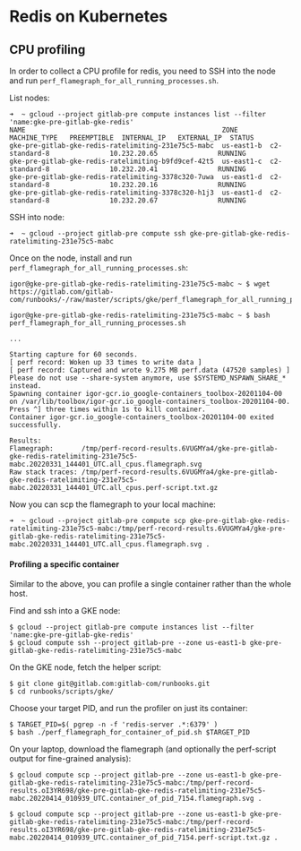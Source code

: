 # Redis on Kubernetes

## CPU profiling

In order to collect a CPU profile for redis, you need to SSH into the node and run `perf_flamegraph_for_all_running_processes.sh`.

List nodes:

```
➜  ~ gcloud --project gitlab-pre compute instances list --filter 'name:gke-pre-gitlab-gke-redis'
NAME                                                 ZONE        MACHINE_TYPE   PREEMPTIBLE  INTERNAL_IP   EXTERNAL_IP  STATUS
gke-pre-gitlab-gke-redis-ratelimiting-231e75c5-mabc  us-east1-b  c2-standard-8               10.232.20.65               RUNNING
gke-pre-gitlab-gke-redis-ratelimiting-b9fd9cef-42t5  us-east1-c  c2-standard-8               10.232.20.41               RUNNING
gke-pre-gitlab-gke-redis-ratelimiting-3378c320-7uwa  us-east1-d  c2-standard-8               10.232.20.16               RUNNING
gke-pre-gitlab-gke-redis-ratelimiting-3378c320-h1j3  us-east1-d  c2-standard-8               10.232.20.67               RUNNING
```

SSH into node:

```
➜  ~ gcloud --project gitlab-pre compute ssh gke-pre-gitlab-gke-redis-ratelimiting-231e75c5-mabc
```

Once on the node, install and run `perf_flamegraph_for_all_running_processes.sh`:

```
igor@gke-pre-gitlab-gke-redis-ratelimiting-231e75c5-mabc ~ $ wget https://gitlab.com/gitlab-com/runbooks/-/raw/master/scripts/gke/perf_flamegraph_for_all_running_processes.sh

igor@gke-pre-gitlab-gke-redis-ratelimiting-231e75c5-mabc ~ $ bash perf_flamegraph_for_all_running_processes.sh

...

Starting capture for 60 seconds.
[ perf record: Woken up 33 times to write data ]
[ perf record: Captured and wrote 9.275 MB perf.data (47520 samples) ]
Please do not use --share-system anymore, use $SYSTEMD_NSPAWN_SHARE_* instead.
Spawning container igor-gcr.io_google-containers_toolbox-20201104-00 on /var/lib/toolbox/igor-gcr.io_google-containers_toolbox-20201104-00.
Press ^] three times within 1s to kill container.
Container igor-gcr.io_google-containers_toolbox-20201104-00 exited successfully.

Results:
Flamegraph:       /tmp/perf-record-results.6VUGMYa4/gke-pre-gitlab-gke-redis-ratelimiting-231e75c5-mabc.20220331_144401_UTC.all_cpus.flamegraph.svg
Raw stack traces: /tmp/perf-record-results.6VUGMYa4/gke-pre-gitlab-gke-redis-ratelimiting-231e75c5-mabc.20220331_144401_UTC.all_cpus.perf-script.txt.gz
```

Now you can scp the flamegraph to your local machine:

```
➜  ~ gcloud --project gitlab-pre compute scp gke-pre-gitlab-gke-redis-ratelimiting-231e75c5-mabc:/tmp/perf-record-results.6VUGMYa4/gke-pre-gitlab-gke-redis-ratelimiting-231e75c5-mabc.20220331_144401_UTC.all_cpus.flamegraph.svg .
```

#### Profiling a specific container

Similar to the above, you can profile a single container rather than the whole host.

Find and ssh into a GKE node:

```
$ gcloud --project gitlab-pre compute instances list --filter 'name:gke-pre-gitlab-gke-redis'
$ gcloud compute ssh --project gitlab-pre --zone us-east1-b gke-pre-gitlab-gke-redis-ratelimiting-231e75c5-mabc
```

On the GKE node, fetch the helper script:

```
$ git clone git@gitlab.com:gitlab-com/runbooks.git
$ cd runbooks/scripts/gke/
```

Choose your target PID, and run the profiler on just its container:

```
$ TARGET_PID=$( pgrep -n -f 'redis-server .*:6379' )
$ bash ./perf_flamegraph_for_container_of_pid.sh $TARGET_PID
```

On your laptop, download the flamegraph (and optionally the perf-script output for fine-grained analysis):

```
$ gcloud compute scp --project gitlab-pre --zone us-east1-b gke-pre-gitlab-gke-redis-ratelimiting-231e75c5-mabc:/tmp/perf-record-results.oI3YR698/gke-pre-gitlab-gke-redis-ratelimiting-231e75c5-mabc.20220414_010939_UTC.container_of_pid_7154.flamegraph.svg .

$ gcloud compute scp --project gitlab-pre --zone us-east1-b gke-pre-gitlab-gke-redis-ratelimiting-231e75c5-mabc:/tmp/perf-record-results.oI3YR698/gke-pre-gitlab-gke-redis-ratelimiting-231e75c5-mabc.20220414_010939_UTC.container_of_pid_7154.perf-script.txt.gz .
```
